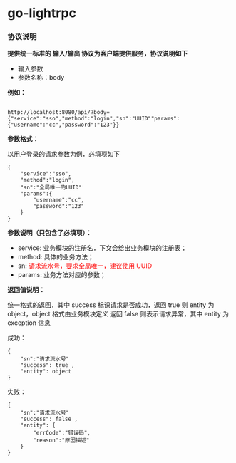 # go-lightrpc

### 协议说明


**提供统一标准的 输入/输出 协议为客户端提供服务，协议说明如下**

* 输入参数
* 参数名称：body

**例如：**
<pre><code>
http://localhost:8080/api/?body={"service":"sso","method":"login","sn":"UUID""params":{"username":"cc","password":"123"}}
</code></pre>

**参数格式：**

<p>以用户登录的请求参数为例，必填项如下

<pre><code>{
    "service":"sso",
    "method":"login",
    "sn":"全局唯一的UUID"
    "params":{
        "username":"cc",
        "password":"123"
    }
}</pre></code>

**<p>参数说明（只包含了必填项）：**

* service: 业务模块的注册名，下文会给出业务模块的注册表；
* method: 具体的业务方法；
* sn: <font color='red' >请求流水号，要求全局唯一，建议使用 UUID</font>
* params: 业务方法对应的参数；

**<p>返回值说明：**

统一格式的返回，其中 success 标识请求是否成功，返回 true 则 entity 为 object，object 格式由业务模块定义
返回 false 则表示请求异常，其中 entity 为 exception 信息

<p>成功：
<pre><code>{
    "sn":"请求流水号"
    "success": true , 
    "entity": object 
}</pre></code>
<p>失败：
<pre><code>{
    "sn":"请求流水号"
    "success": false , 
    "entity": {
        "errCode":"错误码",
        "reason":"原因描述"
    } 
}</pre></code>
